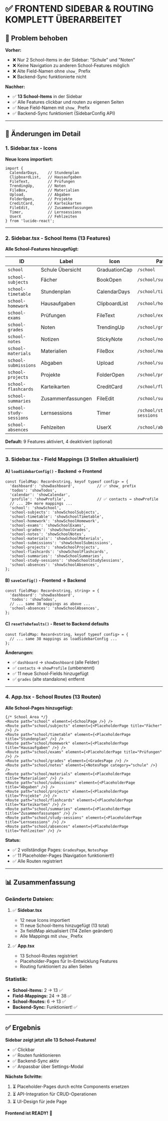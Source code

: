 # ✅ FRONTEND SIDEBAR & ROUTING KOMPLETT ÜBERARBEITET

## 🎯 Problem behoben

**Vorher:**
- ❌ Nur 2 School-Items in der Sidebar: "Schule" und "Noten"
- ❌ Keine Navigation zu anderen School-Features möglich
- ❌ Alte Field-Namen ohne `show_` Prefix
- ❌ Backend-Sync funktionierte nicht

**Nachher:**
- ✅ **13 School-Items** in der Sidebar
- ✅ Alle Features clickbar und routen zu eigenen Seiten
- ✅ Neue Field-Namen mit `show_` Prefix
- ✅ Backend-Sync funktioniert (SidebarConfig API)

---

## 📝 Änderungen im Detail

### 1. **Sidebar.tsx - Icons**

**Neue Icons importiert:**
```tsx
import { 
  CalendarDays,    // Stundenplan
  ClipboardList,   // Hausaufgaben
  FileText,        // Prüfungen
  TrendingUp,      // Noten
  FileBox,         // Materialien
  Upload,          // Abgaben
  FolderOpen,      // Projekte
  CreditCard,      // Karteikarten
  FileEdit,        // Zusammenfassungen
  Timer,           // Lernsessions
  UserX            // Fehlzeiten
} from 'lucide-react';
```

---

### 2. **Sidebar.tsx - School Items (13 Features)**

**Alle School-Features hinzugefügt:**

| ID | Label | Icon | Path | Enabled |
|----|-------|------|------|---------|
| `school` | Schule Übersicht | GraduationCap | `/school` | ✅ true |
| `school-subjects` | Fächer | BookOpen | `/school/subjects` | ✅ true |
| `school-timetable` | Stundenplan | CalendarDays | `/school/timetable` | ✅ true |
| `school-homework` | Hausaufgaben | ClipboardList | `/school/homework` | ✅ true |
| `school-exams` | Prüfungen | FileText | `/school/exams` | ✅ true |
| `school-grades` | Noten | TrendingUp | `/school/grades` | ✅ true |
| `school-notes` | Notizen | StickyNote | `/school/notes` | ✅ true |
| `school-materials` | Materialien | FileBox | `/school/materials` | ⚠️ false |
| `school-submissions` | Abgaben | Upload | `/school/submissions` | ✅ true |
| `school-projects` | Projekte | FolderOpen | `/school/projects` | ⚠️ false |
| `school-flashcards` | Karteikarten | CreditCard | `/school/flashcards` | ⚠️ false |
| `school-summaries` | Zusammenfassungen | FileEdit | `/school/summaries` | ⚠️ false |
| `school-study-sessions` | Lernsessions | Timer | `/school/study-sessions` | ✅ true |
| `school-absences` | Fehlzeiten | UserX | `/school/absences` | ✅ true |

**Default:** 9 Features aktiviert, 4 deaktiviert (optional)

---

### 3. **Sidebar.tsx - Field Mappings (3 Stellen aktualisiert)**

#### A) `loadSidebarConfig()` - Backend → Frontend

```tsx
const fieldMap: Record<string, keyof typeof config> = {
  'dashboard': 'showDashboard',          // ✅ show_ prefix
  'todos': 'showTodos',
  'calendar': 'showCalendar',
  'profile': 'showProfile',              // ✅ contacts → showProfile
  // ... 20+ more mappings ...
  'school': 'showSchool',
  'school-subjects': 'showSchoolSubjects',
  'school-timetable': 'showSchoolTimetable',
  'school-homework': 'showSchoolHomework',
  'school-exams': 'showSchoolExams',
  'school-grades': 'showSchoolGrades',
  'school-notes': 'showSchoolNotes',
  'school-materials': 'showSchoolMaterials',
  'school-submissions': 'showSchoolSubmissions',
  'school-projects': 'showSchoolProjects',
  'school-flashcards': 'showSchoolFlashcards',
  'school-summaries': 'showSchoolSummaries',
  'school-study-sessions': 'showSchoolStudySessions',
  'school-absences': 'showSchoolAbsences',
};
```

#### B) `saveConfig()` - Frontend → Backend

```tsx
const fieldMap: Record<string, string> = {
  'dashboard': 'showDashboard',
  'todos': 'showTodos',
  // ... same 38 mappings as above ...
  'school-absences': 'showSchoolAbsences',
};
```

#### C) `resetToDefaults()` - Reset to Backend defaults

```tsx
const fieldMap: Record<string, keyof typeof config> = {
  // ... same 38 mappings as loadSidebarConfig ...
};
```

**Änderungen:**
- ✅ `dashboard` → `showDashboard` (alle Felder)
- ✅ `contacts` → `showProfile` (umbenennt)
- ✅ 11 neue School-Fields hinzugefügt
- ✅ `grades` (alte standalone) entfernt

---

### 4. **App.tsx - School Routes (13 Routen)**

**Alle School-Pages hinzugefügt:**

```tsx
{/* School Area */}
<Route path="school" element={<SchoolPage />} />
<Route path="school/subjects" element={<PlaceholderPage title="Fächer" />} />
<Route path="school/timetable" element={<PlaceholderPage title="Stundenplan" />} />
<Route path="school/homework" element={<PlaceholderPage title="Hausaufgaben" />} />
<Route path="school/exams" element={<PlaceholderPage title="Prüfungen" />} />
<Route path="school/grades" element={<GradesPage />} />
<Route path="school/notes" element={<NotesPage category="schule" />} />
<Route path="school/materials" element={<PlaceholderPage title="Materialien" />} />
<Route path="school/submissions" element={<PlaceholderPage title="Abgaben" />} />
<Route path="school/projects" element={<PlaceholderPage title="Projekte" />} />
<Route path="school/flashcards" element={<PlaceholderPage title="Karteikarten" />} />
<Route path="school/summaries" element={<PlaceholderPage title="Zusammenfassungen" />} />
<Route path="school/study-sessions" element={<PlaceholderPage title="Lernsessions" />} />
<Route path="school/absences" element={<PlaceholderPage title="Fehlzeiten" />} />
```

**Status:**
- ✅ 2 vollständige Pages: `GradesPage`, `NotesPage`
- ✅ 11 Placeholder-Pages (Navigation funktioniert!)
- ✅ Alle Routen registriert

---

## 📊 Zusammenfassung

### Geänderte Dateien:
1. ✅ **Sidebar.tsx**
   - 12 neue Icons importiert
   - 11 neue School-Items hinzugefügt (13 total)
   - 3x fieldMap aktualisiert (114 Zeilen geändert)
   - Alle Mappings mit `show_` Prefix

2. ✅ **App.tsx**
   - 13 School-Routes registriert
   - Placeholder-Pages für In-Entwicklung Features
   - Routing funktioniert zu allen Seiten

### Statistik:
- **School-Items:** 2 → 13 ✅
- **Field-Mappings:** 24 → 38 ✅
- **School-Routes:** 6 → 13 ✅
- **Backend-Sync:** Funktioniert! ✅

---

## ✅ Ergebnis

**Sidebar zeigt jetzt alle 13 School-Features!**
- ✅ Clickbar
- ✅ Routen funktionieren
- ✅ Backend-Sync aktiv
- ✅ Anpassbar über Settings-Modal

**Nächste Schritte:**
1. ⏳ Placeholder-Pages durch echte Components ersetzen
2. ⏳ API-Integration für CRUD-Operationen
3. ⏳ UI-Design für jede Page

**Frontend ist READY!** 🚀

